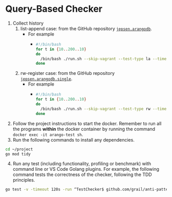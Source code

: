 # Query-Based Checker

1. Collect history
   1. list-append case: from the GitHub repository [`jepsen.arangodb`](https://github.com/grail/jepsen.arangodb).
      - For example
        - ```bash
          #!/bin/bash
          for t in {10..200..10}
          do
            /bin/bash ./run.sh --skip-vagrant --test-type la --time-limit ${t} -r 10 --concurrency 20 --key-count 5 --min-txn-length 4 --max-txn-length 8 --max-writes-per-key 3 --nemesis-type noop
          done
          ```
   2. rw-register case: from the GitHub repository [`jepsen.arangodb.single`](https://github.com/grail/jepsen.arangodb.single).
      - For example
        - ```bash
          #!/bin/bash
          for t in {10..200..10}
          do
            /bin/bash ./run.sh --skip-vagrant --test-type rw --time-limit ${t} -r 10 --concurrency 20 --key-count 5 --min-txn-length 4 --max-txn-length 8 --max-writes-per-key 3 --nemesis-type noop
          done
          ```
2. Follow the project instructions to start the docker. Remember to run all the programs **within** the docker container by running the command `docker exec -it arango-test sh`.
3. Run the following commands to install any dependencies.

```bash
cd ~/project
go mod tidy
```

4. Run any test (including functionality, profiling or benchmark) with command line or VS Code Golang plugins. For example, the following command tests the correctness of the checker, following the TDD principles.

```bash
go test -v -timeout 120s -run ^TestChecker$ github.com/grail/anti-pattern-graph-checker-single/go-graph-checker/list_append
```
